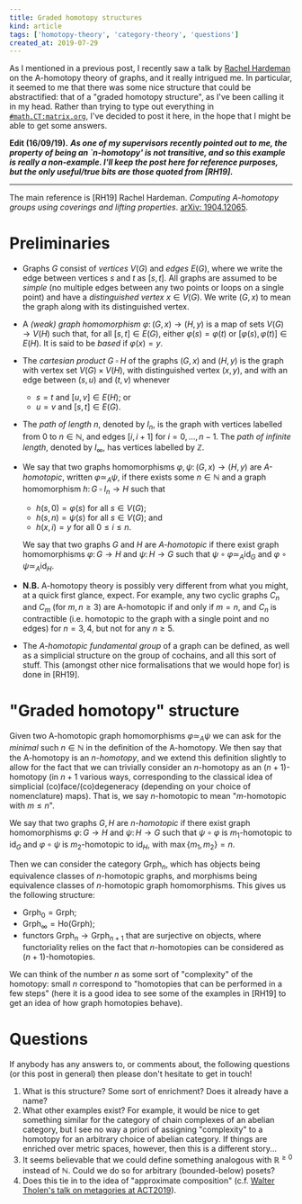 ```yaml
---
title: Graded homotopy structures
kind: article
tags: ['homotopy-theory', 'category-theory', 'questions']
created_at: 2019-07-29
---
```


As I mentioned in a previous post, I recently saw a talk by [Rachel Hardeman](http://math.ucalgary.ca/math_unitis/profiles/1-7046986) on the A-homotopy theory of graphs, and it really intrigued me. In particular, it seemed to me that there was some nice structure that could be abstractified: that of a "graded homotopy structure", as I've been calling it in my head. Rather than trying to type out everything in [`#math.CT:matrix.org`](https://www.matrix.to/#/#math.CT:matrix.org), I've decided to post it here, in the hope that I might be able to get some answers.

**Edit (16/09/19).** _**As one of my supervisors recently pointed out to me, the property of being an `$n$-homotopy' is not transitive, and so this example is really a non-example. I'll keep the post here for reference purposes, but the only useful/true bits are those quoted from \[RH19\].**_

<!-- more -->

---

The main reference is \[RH19\] Rachel Hardeman. _Computing A-homotopy groups using coverings and lifting properties_. [arXiv: 1904.12065](https://arxiv.org/abs/1904.12065).

# Preliminaries

- Graphs $G$ consist of _vertices_ $V(G)$ and _edges_ $E(G)$, where we write the edge between vertices $s$ and $t$ as $[s,t]$. All graphs are assumed to be _simple_ (no multiple edges between any two points or loops on a single point) and have a _distinguished vertex_ $x\in V(G)$. We write $(G,x)$ to mean the graph along with its distinguished vertex.
- A _(weak) graph homomorphism_ $\varphi\colon (G,x)\to(H,y)$ is a map of sets $V(G)\to V(H)$ such that, for all $[s,t]\in E(G)$, either $\varphi(s)=\varphi(t)$ or $[\varphi(s),\varphi(t)]\in E(H)$. It is said to be _based_ if $\varphi(x)=y$.
- The _cartesian product_ $G\mathbin{\square} H$ of the graphs $(G,x)$ and $(H,y)$ is the graph with vertex set $V(G)\times V(H)$, with distinguished vertex $(x,y)$, and with an edge between $(s,u)$ and $(t,v)$ whenever
    + $s=t$ and $[u,v]\in E(H)$; or
    + $u=v$ and $[s,t]\in E(G)$.
- The _path of length $n$_, denoted by $I_n$, is the graph with vertices labelled from $0$ to $n\in\mathbb{N}$, and edges $[i,i+1]$ for $i=0,\ldots,n-1$. The _path of infinite length_, denoted by $I_\infty$, has vertices labelled by $\mathbb{Z}$.
- We say that two graphs homomorphisms $\varphi,\psi\colon(G,x)\to(H,y)$ are _A-homotopic_, written $\varphi\simeq_A\psi$, if there exists some $n\in\mathbb{N}$ and a graph homomorphism $h\colon G\mathbin{\square} I_n\to H$ such that
    + $h(s,0) = \varphi(s)$ for all $s\in V(G)$;
    + $h(s,n) = \psi(s)$ for all $s\in V(G)$; and
    + $h(x,i)=y$ for all $0\leqslant i\leqslant n$.
    
    We say that two graphs $G$ and $H$ are _A-homotopic_ if there exist graph homomorphisms $\varphi\colon G\to H$ and $\psi\colon H\to G$ such that $\psi\circ\varphi\simeq_A\operatorname{id}_G$ and $\varphi\circ\psi\simeq_A\operatorname{id}_H$.
- **N.B.** A-homotopy theory is possibly very different from what you might, at a quick first glance, expect. For example, any two cyclic graphs $C_n$ and $C_m$ (for $m,n\geqslant 3$) are A-homotopic if and only if $m=n$, and $C_n$ is contractible (i.e. homotopic to the graph with a single point and no edges) for $n=3,4$, but not for any $n\geqslant 5$.
- The _A-homotopic fundamental group_ of a graph can be defined, as well as a simplicial structure on the group of cochains, and all this sort of stuff. This (amongst other nice formalisations that we would hope for) is done in \[RH19\].

# "Graded homotopy" structure

Given two A-homotopic graph homomorphisms $\varphi\simeq_A\psi$ we can ask for the _minimal_ such $n\in\mathbb{N}$ in the definition of the A-homotopy. We then say that the A-homotopy is an _$n$-homotopy_, and we extend this definition slightly to allow for the fact that we can trivially consider an $n$-homotopy as an $(n+1)$-homotopy (in $n+1$ various ways, corresponding to the classical idea of simplicial (co)face/(co)degeneracy (depending on your choice of nomenclature) maps). That is, we say $n$-homotopic to mean "$m$-homotopic with $m\leqslant n$".

We say that two graphs $G,H$ are _$n$-homotopic_ if there exist graph homomorphisms $\varphi\colon G\to H$ and $\psi\colon H\to G$ such that $\psi\circ\varphi$ is $m_1$-homotopic to $\operatorname{id}_G$ and $\varphi\circ\psi$ is $m_2$-homotopic to $\operatorname{id}_H$, with $\operatorname{max}\{m_1,m_2\}=n$.

Then we can consider the category $\mathsf{Grph}_n$, which has objects being equivalence classes of $n$-homotopic graphs, and morphisms being equivalence classes of $n$-homotopic graph homomorphisms. This gives us the following structure:

- $\mathsf{Grph}_0 = \mathsf{Grph}$;
- $\mathsf{Grph}_\infty = \mathrm{Ho}(\mathsf{Grph})$;
- functors $\mathsf{Grph}_n \to \mathsf{Grph}_{n+1}$ that are surjective on objects, where functoriality relies on the fact that $n$-homotopies can be considered as $(n+1)$-homotopies.

We can think of the number $n$ as some sort of "complexity" of the homotopy: small $n$ correspond to "homotopies that can be performed in a few steps" (here it is a good idea to see some of the examples in \[RH19\] to get an idea of how graph homotopies behave).

# Questions

If anybody has any answers to, or comments about, the following questions (or this post in general) then please don't hesitate to get in touch!

1. What is this structure? Some sort of enrichment? Does it already have a name?
2. What other examples exist? For example, it would be nice to get something similar for the category of chain complexes of an abelian category, but I see no way a priori of assigning "complexity" to a homotopy for an arbitrary choice of abelian category. If things are enriched over metric spaces, however, then this is a different story...
3. It seems believable that we could define something analogous with $\mathbb{R}^{\geqslant0}$ instead of $\mathbb{N}$. Could we do so for arbitrary (bounded-below) posets?
4. Does this tie in to the idea of "approximate composition" (c.f. [Walter Tholen's talk on metagories at ACT2019](http://www.cs.ox.ac.uk/ACT2019/preproceedings/Walter%20Tholen%20Approximate%20composition%20(revised).pdf)).
